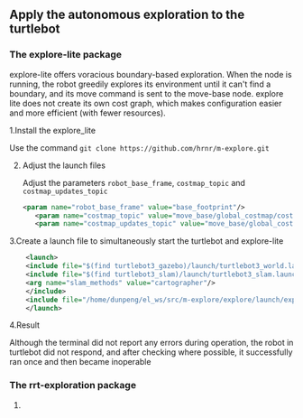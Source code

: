 ## Apply the autonomous exploration to the turtlebot
### The explore-lite package
explore-lite offers voracious boundary-based exploration. When the node is running, the robot greedily explores its environment until it can't find a boundary, and its move command is sent to the move-base node. explore lite does not create its own cost graph, which makes configuration easier and more efficient (with fewer resources).

1.Install the explore_lite

   Use the command `git clone https://github.com/hrnr/m-explore.git`
   
2. Adjust the launch files

   Adjust the parameters `robot_base_frame`, `costmap_topic` and `costmap_updates_topic`
   ```xml
   <param name="robot_base_frame" value="base_footprint"/>
	  <param name="costmap_topic" value="move_base/global_costmap/costmap"/>
	  <param name="costmap_updates_topic" value="move_base/global_costmap/costmap_updates"/>

3.Create a launch file to simultaneously start the turtlebot and explore-lite
   ```xml
       <launch>
       <include file="$(find turtlebot3_gazebo)/launch/turtlebot3_world.launch"/>
       <include file="$(find turtlebot3_slam)/launch/turtlebot3_slam.launch">
       <arg name="slam_methods" value="cartographer"/>
       </include>
       <include file="/home/dunpeng/el_ws/src/m-explore/explore/launch/explore.launch"/>
       </launch>
```
 4.Result

   Although the terminal did not report any errors during operation, the robot in turtlebot did not respond, and after checking where possible, it successfully ran once and then became inoperable
### The rrt-exploration package
1. 
